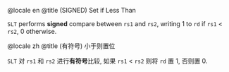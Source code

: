 @locale en
@title (SIGNED) Set if Less Than

`SLT` performs **signed** compare between `rs1` and `rs2`,
writing 1 to `rd` if `rs1` < `rs2`, 0 otherwise.

@locale zh
@title (有符号) 小于则置位

`SLT` 对 `rs1` 和 `rs2` 进行**有符号**比较,
如果 `rs1` < `rs2` 则将 `rd` 置 1, 否则置 0.